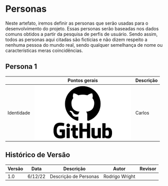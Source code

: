 # Personas

Neste artefato, iremos definir as personas que serão usadas para o desenvolvimento do projeto. Essas personas serão baseadas nos dados comuns obtidos a partir da pesquisa de perfis de usuário. Sendo assim, todos as personas aqui citadas são fictícias e não dizem respeito a nenhuma pessoa do mundo real, sendo qualquer semelhança de nome ou características meras coincidências.

## Persona 1

|            | Pontos gerais                      | Descrição |
| ---------- | ---------------------------------- | --------- |
| Identidade | ![Persona1](./assets/Github.png) |   Carlos  |

## Histórico de Versão

| Versão | Data     | Descrição                  | Autor               | Revisor             |
| ------ | -------- | -------------------------- | ------------------- | ------------------- |
|  1.0   | 6/12/22  | Descrição de Personas      | Rodrigo Wright      |                     |

